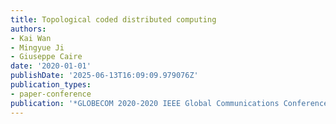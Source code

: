 ```yaml
---
title: Topological coded distributed computing
authors:
- Kai Wan
- Mingyue Ji
- Giuseppe Caire
date: '2020-01-01'
publishDate: '2025-06-13T16:09:09.979076Z'
publication_types:
- paper-conference
publication: '*GLOBECOM 2020-2020 IEEE Global Communications Conference*'
---
```

